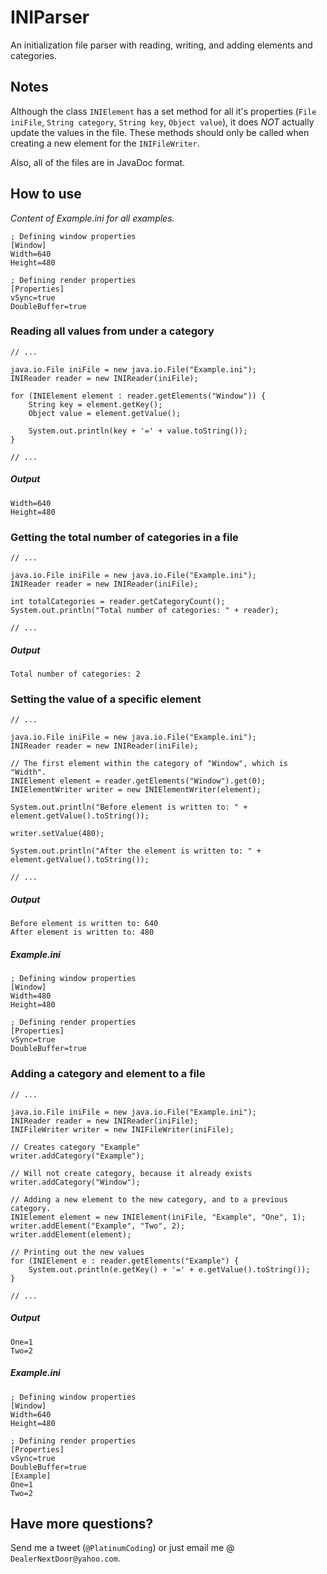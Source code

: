 INIParser
=========

An initialization file parser with reading, writing, and adding elements and categories.

## Notes ##

Although the class `INIElement` has a set method for all it's properties (`File iniFile`,
`String category`, `String key`, `Object value`), it does _NOT_ actually update the values in the file. 
These methods should only be called when creating a new element for the `INIFileWriter`.

Also, all of the files are in JavaDoc format.

## How to use ##

*Content of Example.ini for all examples.*

	; Defining window properties
	[Window]
	Width=640
	Height=480
	
	; Defining render properties
	[Properties]
	vSync=true
	DoubleBuffer=true

### Reading all values from under a category ###

	// ...
	
	java.io.File iniFile = new java.io.File("Example.ini");
	INIReader reader = new INIReader(iniFile);
	
	for (INIElement element : reader.getElements("Window")) {
		String key = element.getKey();
		Object value = element.getValue();
		
		System.out.println(key + '=' + value.toString());
	}
	
	// ...
	
##### Output #####

	Width=640
	Height=480

### Getting the total number of categories in a file ###

	// ...
	
	java.io.File iniFile = new java.io.File("Example.ini");
	INIReader reader = new INIReader(iniFile);
	
	int totalCategories = reader.getCategoryCount();
	System.out.println("Total number of categories: " + reader);
	
	// ...
	
##### Output #####

	Total number of categories: 2

### Setting the value of a specific element ###

	// ...
	
	java.io.File iniFile = new java.io.File("Example.ini");
	INIReader reader = new INIReader(iniFile);
	
	// The first element within the category of "Window", which is "Width".
	INIElement element = reader.getElements("Window").get(0);
	INIElementWriter writer = new INIElementWriter(element);
	
	System.out.println("Before element is written to: " + element.getValue().toString());
	
	writer.setValue(480);
	
	System.out.println("After the element is written to: " + element.getValue().toString());
	
	// ...

##### Output #####

	Before element is written to: 640
	After element is written to: 480
	
##### Example.ini #####
	
	; Defining window properties
	[Window]
	Width=480
	Height=480
	
	; Defining render properties
	[Properties]
	vSync=true
	DoubleBuffer=true

### Adding a category and element to a file ###

	// ...
	
	java.io.File iniFile = new java.io.File("Example.ini");
	INIReader reader = new INIReader(iniFile);
	INIFileWriter writer = new INIFileWriter(iniFile);
	
	// Creates category "Example"
	writer.addCategory("Example");
	
	// Will not create category, because it already exists
	writer.addCategory("Window");
	
	// Adding a new element to the new category, and to a previous category.
	INIElement element = new INIElement(iniFile, "Example", "One", 1);
	writer.addElement("Example", "Two", 2);
	writer.addElement(element);
	
	// Printing out the new values
	for (INIElement e : reader.getElements("Example") {
		System.out.println(e.getKey() + '=' + e.getValue().toString());
	}
	
	// ...
	
##### Output #####

	One=1
	Two=2

##### Example.ini #####

	; Defining window properties
	[Window]
	Width=640
	Height=480
	
	; Defining render properties
	[Properties]
	vSync=true
	DoubleBuffer=true
	[Example]
	One=1
	Two=2

## Have more questions? ##

Send me a tweet (`@PlatinumCoding`) or just email me @ `DealerNextDoor@yahoo.com`.